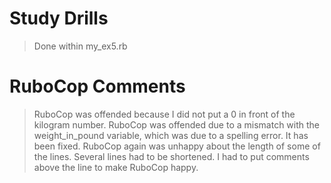 # Study Drills

> Done within my_ex5.rb

# RuboCop Comments

> RuboCop was offended because I did not put a 0 in front of the kilogram number.
> RuboCop was offended due to a mismatch with the weight_in_pound variable,
> which was due to a spelling error. It has been fixed.
> RuboCop again was unhappy about the length of some of the lines. Several lines had to be shortened.
> I had to put comments above the line to make RuboCop happy.
